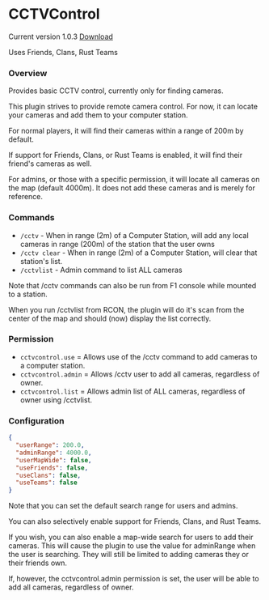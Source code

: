 # CCTVControl
Current version 1.0.3 [Download](https://code.remod.org/CCTVControl.cs)

Uses Friends, Clans, Rust Teams

### Overview
Provides basic CCTV control, currently only for finding cameras.

This plugin strives to provide remote camera control.  For now, it can locate your cameras and add them to your computer station.

For normal players, it will find their cameras within a range of 200m by default.

If support for Friends, Clans, or Rust Teams is enabled, it will find their friend's cameras as well.

For admins, or those with a specific permission, it will locate all cameras on the map (default 4000m).  It does not add these cameras and is merely for reference.

### Commands

- `/cctv` - When in range (2m) of a Computer Station, will add any local cameras in range (200m) of the station that the user owns
- `/cctv clear` - When in range (2m) of a Computer Station, will clear that station's list.
- `/cctvlist` - Admin command to list ALL cameras

Note that /cctv commands can also be run from F1 console while mounted to a station.

When you run /cctvlist from RCON, the plugin will do it's scan from the center of the map and should (now) display the list correctly.

### Permission

- `cctvcontrol.use` = Allows use of the /cctv command to add cameras to a computer station.
- `cctvcontrol.admin` = Allows /cctv user to add all cameras, regardless of owner.
- `cctvcontrol.list` = Allows admin list of ALL cameras, regardless of owner using /cctvlist.

### Configuration

```json
{
  "userRange": 200.0,
  "adminRange": 4000.0,
  "userMapWide": false,
  "useFriends": false,
  "useClans": false,
  "useTeams": false
}
```

Note that you can set the default search range for users and admins.

You can also selectively enable support for Friends, Clans, and Rust Teams.

If you wish, you can also enable a map-wide search for users to add their cameras.  This will cause the plugin to use the value for adminRange when the user is searching.  They will still be limited to adding cameras they or their friends own.

If, however, the cctvcontrol.admin permission is set, the user will be able to add all cameras, regardless of owner.
